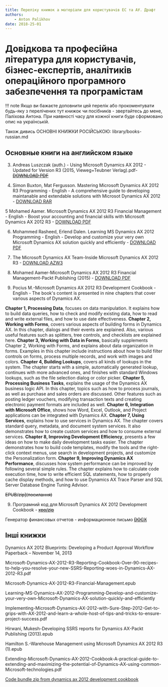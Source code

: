 ```yaml
---
title: Переліку книжок а матеріали для користувачів ЕС та АУ. Драфт
authors:
    - Anton Palikhov
date: 2018-25-01
---
```


# Довідкова та професійна література для користувачів, бізнес-експертів, аналітиків операційного програмного забезпечення та програмістам

!!! note
    Якщо ви бажаєте доповнити цей перелік або прокоментувати будь-яку з перелічених тут книжок чи посібників - звертайтесь до мене, Паліхова Антона. При наявності часу для кожної книги буде сформовано опис на українській.

Також дивись []() ОСНОВНІ КНИЖКИ РОСІЙСЬКОЮ: library/books-russian.md  

## Основные книги на английском языке

3. Andreas Luszczak (auth.) - Using Microsoft Dynamics AX 2012 - Updated for Version R3 (2015, Vieweg+Teubner Verlag).pdf- ~~[DOWNLOAD PDF](https://github.com/palikhov/Library-project-uken/blob/master/docs/media/Andreas%20Luszczak%20(auth.)%20-%20Using%20Microsoft%20Dynamics%20AX%202012_%20Updated%20for%20Version%20R3%20(2015%2C%20Vieweg%2BTeubner%20Verlag).pdf)~~

4. Simon Buxton, Mat Fergusson. Mastering Microsoft Dynamics AX 2012 R3 Programming  - English - A comprehensive guide to developing maintanable and extendable solutions with Microsot Dynamics AX 2012 - [DOWNLOAD RAR](https://github.com/palikhov/Library-project-uken/blob/master/docs/media/Buxton%20S.,%20Fergusson%20M.-Mastering%20Microsoft%20Dynamics%20AX%202012%20R3%20Programming.rar?raw=true)

5 Mohamed Aamer. Microsoft Dynamics AX 2012 R3 Financial	Management - English - Boost your accounting and financial skills with Microsoft Dynamics AX 2012 R3 - [DOWNLOAD PDF](https://github.com/palikhov/Library-project-uken/blob/master/docs/media/Buxton%20S.%2C%20Fergusson%20M.-Mastering%20Microsoft%20Dynamics%20AX%202012%20R3%20Programming.rar)

6.  Mohammed Rasheed, Erlend Dalen. Learning MS Dynamics AX 2012 Programming  - English - Develop and customize your very own Microsoft Dynamics AX solution quickly and efficiently  - [DOWNLOAD PDF](посилання)

6. The Microsoft Dynamics AX Team-Inside Microsoft Dynamics AX 2012 R3 - [DOWNLOAD AZW3](https://github.com/palikhov/Library-project-uken/blob/master/docs/media/The%20Microsoft%20Dynamics%20AX%20Team-Inside%20Microsoft%20Dynamics%20AX%202012%20R3-Microsoft%20Press%20(2014)%20(1).azw3)

7. Mohamed Aamer-Microsoft Dynamics AX 2012 R3 Financial Management-Packt Publishing (2015)  - [DOWNLOAD PDF](https://github.com/palikhov/Library-project-uken/blob/master/docs/media/Mohamed%20Aamer-Microsoft%20Dynamics%20AX%202012%20R3%20Financial%20Management-Packt%20Publishing%20(2015)%20(1).pdf)

8. Pocius M.-Microsoft Dynamics AX 2012 R3 Development Cookbook  - English - The book's content is presented in nine chapters that cover various aspects of Dynamics AX.

**Chapter 1, Processing Data**, focuses on data manipulation. It explains how to build data queries, how to check and modify existing data, how to read and write external files, and how to use date effectiveness.
**Chapter 2, Working with Forms**, covers various aspects of building forms in Dynamics AX. In this chapter, dialogs and their events are explained. Also, various useful features such as splitters, tree controls, and checklists are explained here. **Chapter 3, Working with Data in Forms**, basically supplements Chapter 2, Working with Forms, and explains about data organization in forms. Examples in this chapter include instructions about how to build filter controls on forms, process multiple records, and work with images and colors.
**Chapter 4, Building Lookups**, covers all kinds of lookups in the system. The chapter starts with a simple, automatically generated lookup, continues with more advanced ones, and finishes with standard Windows lookups, such as the file selection dialog or color picker.
**Chapter 5, Processing Business Tasks**, explains the usage of the Dynamics AX business logic API. In this chapter, topics such as how to process journals, as well as purchase and sales orders are discussed. Other features such as posting ledger vouchers, modifying transaction texts and creating electronic payment formats are included as well. **Chapter 6, Integration with Microsoft Office**, shows how Word, Excel, Outlook, and Project applications can be integrated with Dynamics AX.
**Chapter 7, Using Services**, explains how to use services in Dynamics AX. The chapter covers standard query, metadata, and document system services. It also demonstrates how to create custom services and how to consume external services.
**Chapter 8, Improving Development Efficiency**, presents a few ideas on how to make daily development tasks easier. The chapter demonstrates how to build code templates, modify the tools and the right-click context menus, use search in development projects, and customize the Personalization form.
**Chapter 9, Improving Dynamics AX Performance**, discusses how system performance can be improved by following several simple rules. The chapter explains how to calculate code execution time, how to write efficient SQL statements, how to properly cache display methods, and how to use Dynamics AX Trace Parser and SQL Server Database Engine Tuning Advisor. 

 ~~EPUB/zip](посилання)~~

9. Програмний код для Microsoft Dynamics AX 2012 Development Cookbook - ~~[xpo/zip](посилання)~~

Генератор финансовых отчетов - информационное письмо ~~[DOCX](посилання)~~

## Інші книжки

Dynamics AX 2012 Blueprints: Developing a Product Approval Workflow Paperback – November 14, 2013

Microsoft-Dynamics-AX-2012-R3-Reporting-Cookbook-Over-90-recipes-to-help-you-resolve-your-new-SSRS-Reporting-woes-in-Dynamics-AX-2012-R3.pdf

Microsoft-Dynamics-AX-2012-R3-Financial-Management.epub

Learning-MS-Dynamics-AX-2012-Programming-Develop-and-customize-your-very-own-Microsoft-Dynamics-AX-solution-quickly-and-efficiently 

Implementing-Microsoft-Dynamics-AX-2012-with-Sure-Step-2012-Get-to-grips-with-AX-2012-and-learn-a-whole-host-of-tips-and-tricks-to-ensure-project-success.pdf

Hirwani, Mukesh-Developing SSRS reports for Dynamics AX-Packt Publishing (2013).epub

Hamilton S.-Warehouse Management using Microsoft Dynamics AX 2012 R3 (1).epub

Extending-Microsoft-Dynamics-AX-2012-Cookbook-A-practical-guide-to-extending-and-maximizing-the-potential-of-Dynamics-AX-using-common-Microsoft-technologies.pdf


[Code bundle zip from dynamics ax 2012 development cookbook](https://github.com/palikhov/Library-project-uken/blob/master/docs/media/-code-bundle-from-Microsoft-Dynamics-AX-2012-Development-Cookbook.zip)